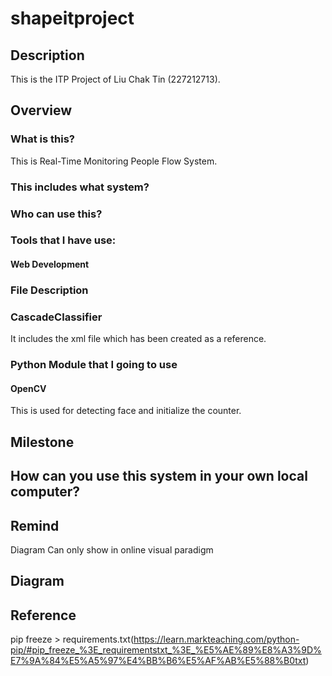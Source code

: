 # shapeitproject

## Description

This is the ITP Project of Liu Chak Tin (227212713).

## Overview
### What is this?
This is Real-Time Monitoring People Flow System.

### This includes what system?

### Who can use this?

### Tools that I have use:
#### Web Development

### File Description
### CascadeClassifier
It includes the xml file which has been created as a reference.


### Python Module that I going to use
#### OpenCV
This is used for detecting face and initialize the counter.

## Milestone

## How can you use this system in your own local computer?

## Remind
Diagram Can only show in online visual paradigm 

## Diagram

## Reference
pip freeze > requirements.txt(https://learn.markteaching.com/python-pip/#pip_freeze_%3E_requirementstxt_%3E_%E5%AE%89%E8%A3%9D%E7%9A%84%E5%A5%97%E4%BB%B6%E5%AF%AB%E5%88%B0txt)
